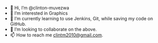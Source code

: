 - 👋 Hi, I’m @clinton-muvezwa
- 👀 I’m interested in Graphics
- 🌱 I’m currently learning to use Jenkins, Git, while saving my code on GitHub.
- 💞️ I’m looking to collaborate on the above.
- 📫 How to reach me clintm2010@gmail.com.

<!---
clinton-muvezwa/clinton-muvezwa is a ✨ special ✨ repository because its `README.md` (this file) appears on your GitHub profile.
You can click the Preview link to take a look at your changes.
--->
